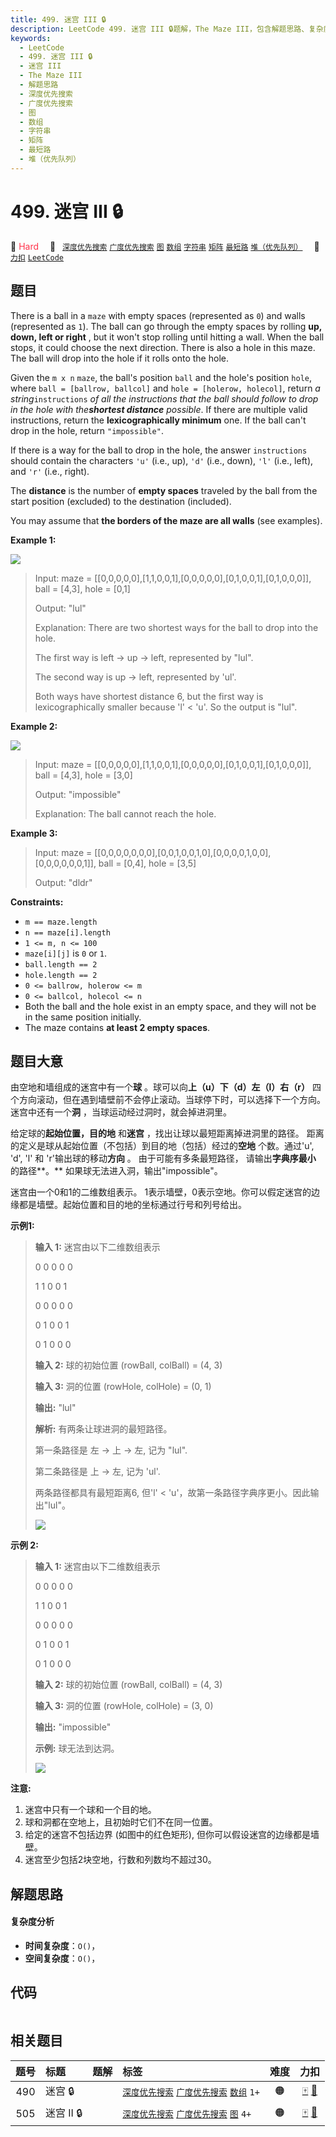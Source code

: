 ```yaml
---
title: 499. 迷宫 III 🔒
description: LeetCode 499. 迷宫 III 🔒题解，The Maze III，包含解题思路、复杂度分析以及完整的 JavaScript 代码实现。
keywords:
  - LeetCode
  - 499. 迷宫 III 🔒
  - 迷宫 III
  - The Maze III
  - 解题思路
  - 深度优先搜索
  - 广度优先搜索
  - 图
  - 数组
  - 字符串
  - 矩阵
  - 最短路
  - 堆（优先队列）
---
```


# 499. 迷宫 III 🔒

🔴 <font color=#ff334b>Hard</font>&emsp; 🔖&ensp; [`深度优先搜索`](/tag/depth-first-search.md) [`广度优先搜索`](/tag/breadth-first-search.md) [`图`](/tag/graph.md) [`数组`](/tag/array.md) [`字符串`](/tag/string.md) [`矩阵`](/tag/matrix.md) [`最短路`](/tag/shortest-path.md) [`堆（优先队列）`](/tag/heap-priority-queue.md)&emsp; 🔗&ensp;[`力扣`](https://leetcode.cn/problems/the-maze-iii) [`LeetCode`](https://leetcode.com/problems/the-maze-iii)

## 题目

There is a ball in a `maze` with empty spaces (represented as `0`) and walls
(represented as `1`). The ball can go through the empty spaces by rolling
**up, down, left or right** , but it won't stop rolling until hitting a wall.
When the ball stops, it could choose the next direction. There is also a hole
in this maze. The ball will drop into the hole if it rolls onto the hole.

Given the `m x n` `maze`, the ball's position `ball` and the hole's position
`hole`, where `ball = [ballrow, ballcol]` and `hole = [holerow, holecol]`,
return _a string_`instructions` _of all the instructions that the ball should
follow to drop in the hole with the**shortest distance** possible_. If there
are multiple valid instructions, return the **lexicographically minimum** one.
If the ball can't drop in the hole, return `"impossible"`.

If there is a way for the ball to drop in the hole, the answer `instructions`
should contain the characters `'u'` (i.e., up), `'d'` (i.e., down), `'l'`
(i.e., left), and `'r'` (i.e., right).

The **distance** is the number of **empty spaces** traveled by the ball from
the start position (excluded) to the destination (included).

You may assume that **the borders of the maze are all walls** (see examples).



**Example 1:**

![](https://fastly.jsdelivr.net/gh/doocs/leetcode@main/solution/0400-0499/0499.The%20Maze%20III/images/maze3-1-grid.jpg)

> Input: maze = [[0,0,0,0,0],[1,1,0,0,1],[0,0,0,0,0],[0,1,0,0,1],[0,1,0,0,0]], ball = [4,3], hole = [0,1]
> 
> Output: "lul"
> 
> Explanation: There are two shortest ways for the ball to drop into the hole.
> 
> The first way is left -> up -> left, represented by "lul".
> 
> The second way is up -> left, represented by 'ul'.
> 
> Both ways have shortest distance 6, but the first way is lexicographically smaller because 'l' < 'u'. So the output is "lul".

**Example 2:**

![](https://fastly.jsdelivr.net/gh/doocs/leetcode@main/solution/0400-0499/0499.The%20Maze%20III/images/maze3-2-grid.jpg)

> Input: maze = [[0,0,0,0,0],[1,1,0,0,1],[0,0,0,0,0],[0,1,0,0,1],[0,1,0,0,0]], ball = [4,3], hole = [3,0]
> 
> Output: "impossible"
> 
> Explanation: The ball cannot reach the hole.

**Example 3:**

> Input: maze = [[0,0,0,0,0,0,0],[0,0,1,0,0,1,0],[0,0,0,0,1,0,0],[0,0,0,0,0,0,1]], ball = [0,4], hole = [3,5]
> 
> Output: "dldr"

**Constraints:**

  * `m == maze.length`
  * `n == maze[i].length`
  * `1 <= m, n <= 100`
  * `maze[i][j]` is `0` or `1`.
  * `ball.length == 2`
  * `hole.length == 2`
  * `0 <= ballrow, holerow <= m`
  * `0 <= ballcol, holecol <= n`
  * Both the ball and the hole exist in an empty space, and they will not be in the same position initially.
  * The maze contains **at least 2 empty spaces**.


## 题目大意

由空地和墙组成的迷宫中有一个**球** 。球可以向**上（u）下（d）左（l）右（r）**
四个方向滚动，但在遇到墙壁前不会停止滚动。当球停下时，可以选择下一个方向。迷宫中还有一个**洞** ，当球运动经过洞时，就会掉进洞里。

给定球的**起始位置，目的地** 和**迷宫** ，找出让球以最短距离掉进洞里的路径。 距离的定义是球从起始位置（不包括）到目的地（包括）经过的**空地**
个数。通过'u', 'd', 'l' 和 'r'输出球的移动**方向** 。 由于可能有多条最短路径， 请输出**字典序最小** 的路径**。**
如果球无法进入洞，输出"impossible"。

迷宫由一个0和1的二维数组表示。 1表示墙壁，0表示空地。你可以假定迷宫的边缘都是墙壁。起始位置和目的地的坐标通过行号和列号给出。



**示例1:**

> 
> 
> 
> 
> 
> **输入 1:** 迷宫由以下二维数组表示
> 
> 
> 
> 0 0 0 0 0
> 
> 1 1 0 0 1
> 
> 0 0 0 0 0
> 
> 0 1 0 0 1
> 
> 0 1 0 0 0
> 
> 
> 
> **输入 2:** 球的初始位置 (rowBall, colBall) = (4, 3)
> 
> **输入 3:** 洞的位置 (rowHole, colHole) = (0, 1)
> 
> 
> 
> **输出:** "lul"
> 
> 
> 
> **解析:** 有两条让球进洞的最短路径。
> 
> 第一条路径是 左 -> 上 -> 左, 记为 "lul".
> 
> 第二条路径是 上 -> 左, 记为 'ul'.
> 
> 两条路径都具有最短距离6, 但'l' < 'u'，故第一条路径字典序更小。因此输出"lul"。
> 
> ![](https://fastly.jsdelivr.net/gh/doocs/leetcode@main/solution/0400-0499/0499.The%20Maze%20III/images/maze_2_example_1.png)
> 
> 

**示例  2:**

> 
> 
> 
> 
> 
> **输入 1:** 迷宫由以下二维数组表示
> 
> 
> 
> 0 0 0 0 0
> 
> 1 1 0 0 1
> 
> 0 0 0 0 0
> 
> 0 1 0 0 1
> 
> 0 1 0 0 0
> 
> 
> 
> **输入 2:** 球的初始位置 (rowBall, colBall) = (4, 3)
> 
> **输入 3:** 洞的位置 (rowHole, colHole) = (3, 0)
> 
> 
> 
> **输出:** "impossible"
> 
> 
> 
> **示例:** 球无法到达洞。
> 
> ![](https://fastly.jsdelivr.net/gh/doocs/leetcode@main/solution/0400-0499/0499.The%20Maze%20III/images/maze_2_example_2.png)
> 
> 



**注意:**

  1. 迷宫中只有一个球和一个目的地。
  2. 球和洞都在空地上，且初始时它们不在同一位置。
  3. 给定的迷宫不包括边界 (如图中的红色矩形), 但你可以假设迷宫的边缘都是墙壁。
  4. 迷宫至少包括2块空地，行数和列数均不超过30。


## 解题思路

#### 复杂度分析

- **时间复杂度**：`O()`，
- **空间复杂度**：`O()`，

## 代码

```javascript

```

## 相关题目

<!-- prettier-ignore -->
| 题号 | 标题 | 题解 | 标签 | 难度 | 力扣 |
| :------: | :------ | :------: | :------ | :------: | :------: |
| 490 | 迷宫 🔒 |  |  [`深度优先搜索`](/tag/depth-first-search.md) [`广度优先搜索`](/tag/breadth-first-search.md) [`数组`](/tag/array.md) `1+` | 🟠 | [🀄️](https://leetcode.cn/problems/the-maze) [🔗](https://leetcode.com/problems/the-maze) |
| 505 | 迷宫 II 🔒 |  |  [`深度优先搜索`](/tag/depth-first-search.md) [`广度优先搜索`](/tag/breadth-first-search.md) [`图`](/tag/graph.md) `4+` | 🟠 | [🀄️](https://leetcode.cn/problems/the-maze-ii) [🔗](https://leetcode.com/problems/the-maze-ii) |